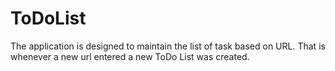 # ToDoList
The application is designed to maintain the list of task based on URL. That is whenever a new url entered a new ToDo List was created.
